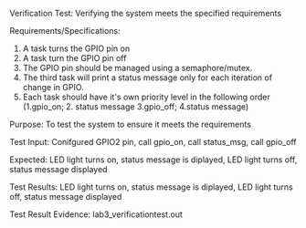 Verification Test: Verifying the system meets the specified requirements

Requirements/Specifications: 
1. A task turns the GPIO pin on
2. A task turn the GPIO pin off
3. The GPIO pin should be managed using a semaphore/mutex. 
4. The third task will print a status message only for each iteration of change in GPIO.
5. Each task should have it's own priority level in the following order (1.gpio_on; 2. status message 3.gpio_off; 4.status message)

Purpose: To test the system to ensure it meets the requirements

Test Input: Conifgured GPIO2 pin, call gpio_on, call status_msg, call gpio_off

Expected: LED light turns on, status message is diplayed, LED light turns off, status message displayed

Test Results: LED light turns on, status message is diplayed, LED light turns off, status message displayed

Test Result Evidence: lab3_verificationtest.out

